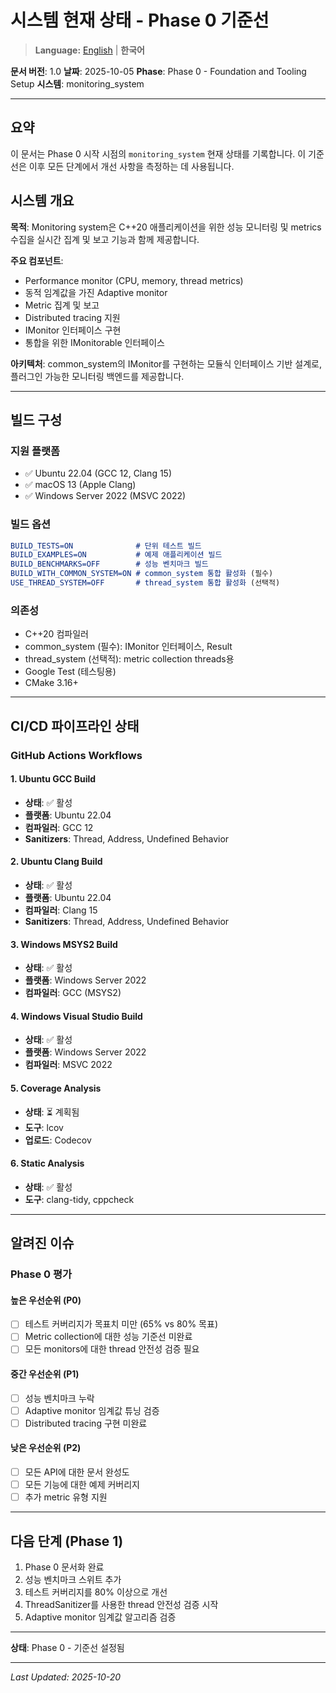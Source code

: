 # 시스템 현재 상태 - Phase 0 기준선

> **Language:** [English](CURRENT_STATE.md) | **한국어**

**문서 버전**: 1.0
**날짜**: 2025-10-05
**Phase**: Phase 0 - Foundation and Tooling Setup
**시스템**: monitoring_system

---

## 요약

이 문서는 Phase 0 시작 시점의 `monitoring_system` 현재 상태를 기록합니다. 이 기준선은 이후 모든 단계에서 개선 사항을 측정하는 데 사용됩니다.

## 시스템 개요

**목적**: Monitoring system은 C++20 애플리케이션을 위한 성능 모니터링 및 metrics 수집을 실시간 집계 및 보고 기능과 함께 제공합니다.

**주요 컴포넌트**:
- Performance monitor (CPU, memory, thread metrics)
- 동적 임계값을 가진 Adaptive monitor
- Metric 집계 및 보고
- Distributed tracing 지원
- IMonitor 인터페이스 구현
- 통합을 위한 IMonitorable 인터페이스

**아키텍처**: common_system의 IMonitor를 구현하는 모듈식 인터페이스 기반 설계로, 플러그인 가능한 모니터링 백엔드를 제공합니다.

---

## 빌드 구성

### 지원 플랫폼
- ✅ Ubuntu 22.04 (GCC 12, Clang 15)
- ✅ macOS 13 (Apple Clang)
- ✅ Windows Server 2022 (MSVC 2022)

### 빌드 옵션
```cmake
BUILD_TESTS=ON              # 단위 테스트 빌드
BUILD_EXAMPLES=ON           # 예제 애플리케이션 빌드
BUILD_BENCHMARKS=OFF        # 성능 벤치마크 빌드
BUILD_WITH_COMMON_SYSTEM=ON # common_system 통합 활성화 (필수)
USE_THREAD_SYSTEM=OFF       # thread_system 통합 활성화 (선택적)
```

### 의존성
- C++20 컴파일러
- common_system (필수): IMonitor 인터페이스, Result<T>
- thread_system (선택적): metric collection threads용
- Google Test (테스팅용)
- CMake 3.16+

---

## CI/CD 파이프라인 상태

### GitHub Actions Workflows

#### 1. Ubuntu GCC Build
- **상태**: ✅ 활성
- **플랫폼**: Ubuntu 22.04
- **컴파일러**: GCC 12
- **Sanitizers**: Thread, Address, Undefined Behavior

#### 2. Ubuntu Clang Build
- **상태**: ✅ 활성
- **플랫폼**: Ubuntu 22.04
- **컴파일러**: Clang 15
- **Sanitizers**: Thread, Address, Undefined Behavior

#### 3. Windows MSYS2 Build
- **상태**: ✅ 활성
- **플랫폼**: Windows Server 2022
- **컴파일러**: GCC (MSYS2)

#### 4. Windows Visual Studio Build
- **상태**: ✅ 활성
- **플랫폼**: Windows Server 2022
- **컴파일러**: MSVC 2022

#### 5. Coverage Analysis
- **상태**: ⏳ 계획됨
- **도구**: lcov
- **업로드**: Codecov

#### 6. Static Analysis
- **상태**: ✅ 활성
- **도구**: clang-tidy, cppcheck

---

## 알려진 이슈

### Phase 0 평가

#### 높은 우선순위 (P0)
- [ ] 테스트 커버리지가 목표치 미만 (65% vs 80% 목표)
- [ ] Metric collection에 대한 성능 기준선 미완료
- [ ] 모든 monitors에 대한 thread 안전성 검증 필요

#### 중간 우선순위 (P1)
- [ ] 성능 벤치마크 누락
- [ ] Adaptive monitor 임계값 튜닝 검증
- [ ] Distributed tracing 구현 미완료

#### 낮은 우선순위 (P2)
- [ ] 모든 API에 대한 문서 완성도
- [ ] 모든 기능에 대한 예제 커버리지
- [ ] 추가 metric 유형 지원

---

## 다음 단계 (Phase 1)

1. Phase 0 문서화 완료
2. 성능 벤치마크 스위트 추가
3. 테스트 커버리지를 80% 이상으로 개선
4. ThreadSanitizer를 사용한 thread 안전성 검증 시작
5. Adaptive monitor 임계값 알고리즘 검증

---

**상태**: Phase 0 - 기준선 설정됨

---

*Last Updated: 2025-10-20*
